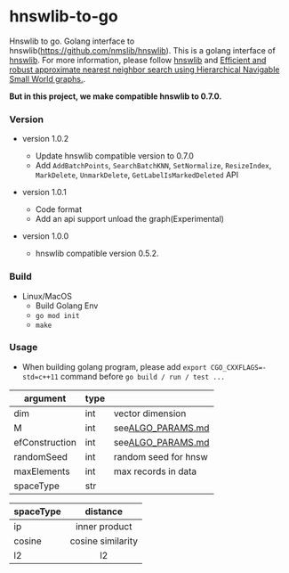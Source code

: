 # hnswlib-to-go
Hnswlib to go. Golang interface to hnswlib(https://github.com/nmslib/hnswlib). This is a golang interface of [hnswlib](https://github.com/nmslib/hnswlib). For more information, please follow [hnswlib](https://github.com/nmslib/hnswlib) and [Efficient and robust approximate nearest neighbor search using Hierarchical Navigable Small World graphs.](https://arxiv.org/abs/1603.09320).

**But in this project, we make compatible hnswlib to 0.7.0.**


### Version

* version 1.0.2
  * Update hnswlib compatible version to 0.7.0
  * Add `AddBatchPoints`, `SearchBatchKNN`, `SetNormalize`, `ResizeIndex`, `MarkDelete`, `UnmarkDelete`, `GetLabelIsMarkedDeleted` API

* version 1.0.1
  * Code format
  * Add an api support unload the graph(Experimental)

* version 1.0.0
  * hnswlib compatible version 0.5.2.


### Build

* Linux/MacOS
  * Build Golang Env
  * `go mod init`
  * `make`

### Usage

* When building golang program, please add `export CGO_CXXFLAGS=-std=c++11` command before `go build / run / test ...`

| argument       | type | |
| -------------- | ---- | ----- |
| dim            | int  | vector dimension |
| M              | int  | see[ALGO_PARAMS.md](https://github.com/nmslib/hnswlib/blob/master/ALGO_PARAMS.md) |
| efConstruction | int  | see[ALGO_PARAMS.md](https://github.com/nmslib/hnswlib/blob/master/ALGO_PARAMS.md) |
| randomSeed     | int  | random seed for hnsw |
| maxElements    | int  | max records in data |
| spaceType      | str  | |

| spaceType | distance          |
| --------- |:-----------------:|
| ip        | inner product     |
| cosine    | cosine similarity |
| l2        | l2                |
